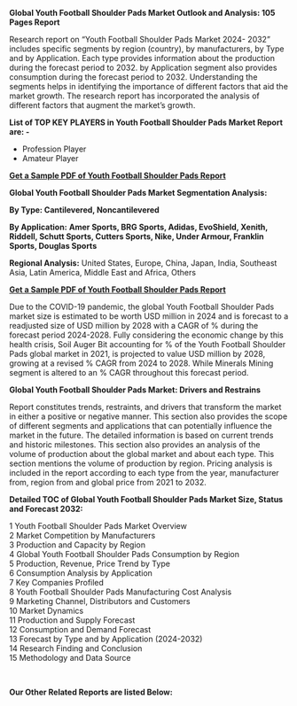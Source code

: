<p><strong>Global Youth Football Shoulder Pads Market Outlook and Analysis: 105 Pages Report</strong></p>
<p>Research report on &ldquo;Youth Football Shoulder Pads Market 2024- 2032&rdquo; includes specific segments by region (country), by manufacturers, by Type and by Application. Each type provides information about the production during the forecast period to 2032. by Application segment also provides consumption during the forecast period to 2032. Understanding the segments helps in identifying the importance of different factors that aid the market growth. The research report has incorporated the analysis of different factors that augment the market&rsquo;s growth.</p>
<p><strong>List of TOP KEY PLAYERS in Youth Football Shoulder Pads Market Report are: -</strong></p>
<ul>
<li>Profession Player</li>
<li>Amateur Player</li>
</ul>
<p><strong><a href="https://www.marketreportsworld.com/enquiry/request-sample/24574189">Get a Sample PDF of Youth Football Shoulder Pads Report</a></strong></p>
<p><strong>Global Youth Football Shoulder Pads Market Segmentation Analysis:</strong></p>
<p><strong>By Type: Cantilevered, Noncantilevered</strong></p>
<p><strong>By Application:</strong> <strong>Amer Sports, BRG Sports, Adidas, EvoShield, Xenith, Riddell, Schutt Sports, Cutters Sports, Nike, Under Armour, Franklin Sports, Douglas Sports</strong></p>
<p><strong>Regional Analysis:</strong> United States, Europe, China, Japan, India, Southeast Asia, Latin America, Middle East and Africa, Others</p>
<p><strong><a href="https://www.marketreportsworld.com/enquiry/request-sample/24574189">Get a Sample PDF of Youth Football Shoulder Pads Report</a></strong></p>
<p>Due to the COVID-19 pandemic, the global Youth Football Shoulder Pads market size is estimated to be worth USD million in 2024 and is forecast to a readjusted size of USD million by 2028 with a CAGR of % during the forecast period 2024-2028. Fully considering the economic change by this health crisis, Soil Auger Bit accounting for % of the Youth Football Shoulder Pads global market in 2021, is projected to value USD million by 2028, growing at a revised % CAGR from 2024 to 2028. While Minerals Mining segment is altered to an % CAGR throughout this forecast period.</p>
<p><strong>Global Youth Football Shoulder Pads Market: Drivers and Restrains</strong></p>
<p>Report constitutes trends, restraints, and drivers that transform the market in either a positive or negative manner. This section also provides the scope of different segments and applications that can potentially influence the market in the future. The detailed information is based on current trends and historic milestones. This section also provides an analysis of the volume of production about the global market and about each type. This section mentions the volume of production by region. Pricing analysis is included in the report according to each type from the year, manufacturer from, region from and global price from 2021 to 2032.</p>
<p><strong>Detailed TOC of Global Youth Football Shoulder Pads Market Size, Status and Forecast 2032:</strong></p>
<p>1 Youth Football Shoulder Pads Market Overview<br /> 2 Market Competition by Manufacturers<br /> 3 Production and Capacity by Region<br /> 4 Global Youth Football Shoulder Pads Consumption by Region<br /> 5 Production, Revenue, Price Trend by Type<br /> 6 Consumption Analysis by Application<br /> 7 Key Companies Profiled<br /> 8 Youth Football Shoulder Pads Manufacturing Cost Analysis<br /> 9 Marketing Channel, Distributors and Customers<br /> 10 Market Dynamics<br /> 11 Production and Supply Forecast<br /> 12 Consumption and Demand Forecast<br /> 13 Forecast by Type and by Application (2024-2032)<br /> 14 Research Finding and Conclusion<br /> 15 Methodology and Data Source</p>
<p>&nbsp;</p>
<p><strong>Our Other Related Reports are listed Below: </strong></p>
